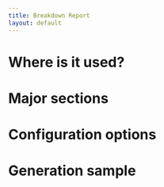 ```yaml
---
title: Breakdown Report
layout: default
---
```


# Where is it used?

# Major sections

# Configuration options

# Generation sample